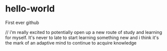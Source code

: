 # hello-world
First ever github

// i'm really excited to potentially open up a new route of study and learning for myself. It's never to late to start learning something new and i think it's the mark of an adaptive mind to continue to acquire knowledge

